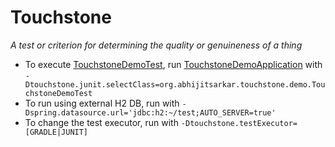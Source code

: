 Touchstone
===
*A test or criterion for determining the quality or genuineness of a thing*

- To execute [TouchstoneDemoTest](touchstone-demo/src/main/kotlin/TouchstoneDemoTest.kt), run [TouchstoneDemoApplication](touchstone-demo/src/main/kotlin/TouchstoneDemoApplication.kt)
with `-Dtouchstone.junit.selectClass=org.abhijitsarkar.touchstone.demo.TouchstoneDemoTest`
- To run using external H2 DB, run with `-Dspring.datasource.url='jdbc:h2:~/test;AUTO_SERVER=true'`
- To change the test executor, run with `-Dtouchstone.testExecutor=[GRADLE|JUNIT]`

